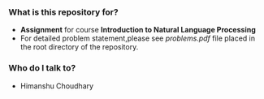 
### What is this repository for? ###

* **Assignment** for course **Introduction to Natural Language Processing**
* For detailed problem statement,please see *problems.pdf* file placed in the root directory of the repository.

### Who do I talk to? ###

* Himanshu Choudhary